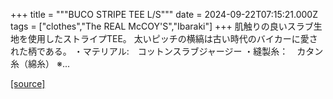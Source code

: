 +++
title = """BUCO STRIPE TEE L/S"""
date = 2024-09-22T07:15:21.000Z
tags = ["clothes","The REAL McCOY'S","Ibaraki"]
+++
肌触りの良いスラブ生地を使用したストライプTEE。 太いピッチの横縞は古い時代のバイカーに愛された柄である。 ・マテリアル:　コットンスラブジャージー ・縫製糸：　カタン糸（綿糸） ※...

[[source]](https://the-realmccoys.ocnk.net/product/1456)
